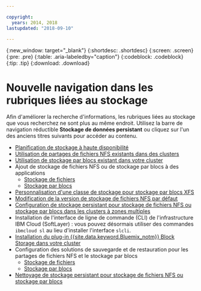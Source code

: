 ```yaml
---

copyright:
  years: 2014, 2018
lastupdated: "2018-09-10"

---
```


{:new_window: target="_blank"}
{:shortdesc: .shortdesc}
{:screen: .screen}
{:pre: .pre}
{:table: .aria-labeledby="caption"}
{:codeblock: .codeblock}
{:tip: .tip}
{:download: .download}


# Nouvelle navigation dans les rubriques liées au stockage
Afin d'améliorer la recherche d'informations, les rubriques liées au stockage que vous recherchez ne sont plus au même endroit. Utilisez la barre de navigation réductible **Stockage de données persistant** ou cliquez sur l'un des anciens titres suivants pour accéder au contenu.

*  [Planification de stockage à haute disponibilité](cs_storage_planning.html#storage_planning)
*  [Utilisation de partages de fichiers NFS existants dans des clusters](cs_storage_file.html#existing_file)
*  [Utilisation de stockage par blocs existant dans votre cluster](cs_storage_block.html#existing_block)
*  Ajout de stockage de fichiers NFS ou de stockage par blocs à des applications
    * [Stockage de fichiers](cs_storage_file.html#add_file)
    * [Stockage par blocs](cs_storage_block.html#add_block)
*  [Personnalisation d'une classe de stockage pour stockage par blocs XFS](cs_storage_block.html#custom_storageclass)
*  [Modification de la version de stockage de fichiers NFS par défaut](cs_storage_file.html#nfs_version)
*  [Configuration de stockage persistant pour stockage de fichiers NFS ou stockage par blocs dans les clusters à zones multiples](cs_storage_basics.html#multizone)
*  Installation de l'interface de ligne de commande (CLI) de l'infrastructure IBM Cloud (SoftLayer) : vous pouvez désormais utiliser des commandes `ibmcloud sl` au lieu d'installer l'interface `slcli`.
*  [Installation du plug-in {{site.data.keyword.Bluemix_notm}} Block Storage dans votre cluster](cs_storage_block.html#install_block)
*  Configuration des solutions de sauvegarde et de restauration pour les partages de fichiers NFS et le stockage par blocs
    * [Stockage de fichiers](cs_storage_file.html#backup_restore)
    * [Stockage par blocs](cs_storage_block.html#backup_restore)
*  [Nettoyage de stockage persistant pour stockage de fichiers NFS ou stockage par blocs](cs_storage_remove.html#cleanup)

